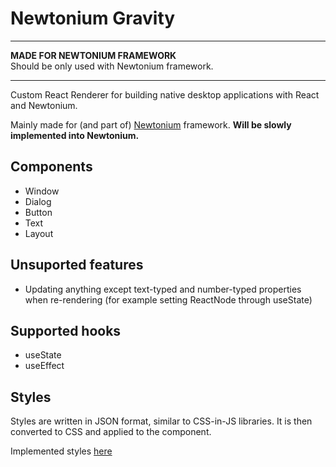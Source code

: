# Newtonium Gravity
--- 
**MADE FOR NEWTONIUM FRAMEWORK**<br />
Should be only used with Newtonium framework.

---

Custom React Renderer for building native desktop applications with React and Newtonium.

Mainly made for (and part of) [Newtonium](https://github.com/MartinGamesCZ/Newtonium) framework. **Will be slowly implemented into Newtonium.**

## Components
- Window
- Dialog
- Button
- Text
- Layout

## Unsuported features
- Updating anything except text-typed and number-typed properties when re-rendering (for example setting ReactNode through useState)

## Supported hooks
- useState 
- useEffect

## Styles
Styles are written in JSON format, similar to CSS-in-JS libraries. It is then converted to CSS and applied to the component.

Implemented styles [here](docs/css_coverage.md) 